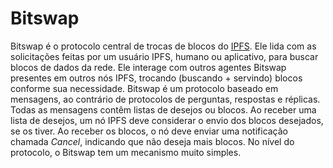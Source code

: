 # Bitswap

Bitswap é o protocolo central de trocas de blocos do [IPFS](IPFS.md). Ele lida com as solicitações feitas por um usuário IPFS, humano ou aplicativo, para buscar blocos de dados da rede. Ele interage com outros agentes Bitswap presentes em outros nós IPFS, trocando (buscando + servindo) blocos conforme sua necessidade. Bitswap é um protocolo baseado em mensagens, ao contrário de protocolos de perguntas, respostas e réplicas. Todas as mensagens contêm listas de desejos ou blocos. Ao receber uma lista de desejos, um nó IPFS deve considerar o envio dos blocos desejados, se os tiver. Ao receber os blocos, o nó deve enviar uma notificação chamada _Cancel_, indicando que não deseja mais blocos. No nível do protocolo, o Bitswap tem um mecanismo muito simples.
